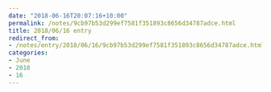 ```yaml
---
date: "2018-06-16T20:07:16+10:00"
permalink: /notes/9cb97b53d299ef7581f351893c8656d34787adce.html
title: 2018/06/16 entry
redirect_from:
- /notes/entry/2018/06/16/9cb97b53d299ef7581f351893c8656d34787adce.html
categories:
- June
- 2018
- 16
---
```

